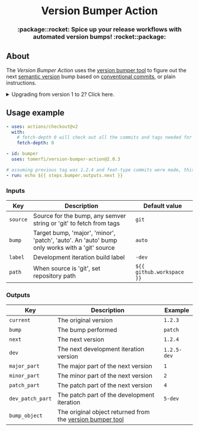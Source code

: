 <div align="center">
<h1>Version Bumper Action</h1>
<h3>:package::rocket: Spice up your release workflows with automated version bumps! :rocket::package:</h3>
</div>

## About

The _Version Bumper Action_ uses the [version bumper tool][version-bumper] to figure out the next
[semantic version][semver] bump based on [conventional commits][conventional-commits], or plain instructions.

<details>
<summary>Upgrading from version 1 to 2? Click here.</summary>

<p>
Successful upgrades examples:
<a href="https://github.com/TomerFi/alexa-skills-tester/commit/d19bea17a197cd91f52aec6790e8558d409c7134">alexa-skills-tester</a>,
<a href="https://github.com/TomerFi/github-viewer-stats/commit/9f424642a9bb89b980e7a1b36ed2b10911ec2617">github-viewer-stats</a>,
<a href="https://github.com/TomerFi/auto-me-bot/commit/d7e9f1f9fc8fe42fa091585bd736e21e3ab39cab">auto-me-bot</a>,
<a href="https://github.com/TomerFi/tomfi-archetypes/commit/4cc89ea6c5f9ab63a95aef53d932a73b46f22412">tomfi-archetypes</a>,
<a href="https://github.com/TomerFi/shabbat-api/commit/50af0d1454814ce257ce36d63792236661158fe6">shabbat-api</a>,

</p>

<h3>Version 3 introduced breaking changes</h3>
<ul>
<li>The action was rebuilt using Node.js.</li>
<li>
Changes in the action flags:
  <ul>
  <li><strong>changelog</strong> was removed.</li>
  <li><strong>preset</strong> was removed.</li>
  <li><strong>folder</strong> was changed to <strong>path</strong>. It's worth mentioning the folder/path requires a
    full path and not a folder relative to the workspace. (<em>folder</em> will eventually be removed).</li>
  <li><strong>bumpoverride</strong> was changed to <strong>bump</strong> (<em>bumpoverride</em> will eventually be removed).
  </li>
  </ul>
</li>
</ul>
</details>

## Usage example

```yaml
- uses: actions/checkout@v2
  with:
    # fetch-depth 0 will check out all the commits and tags needed for the bumper
    fetch-depth: 0

- id: bumper
  uses: tomerfi/version-bumper-action@2.0.3

# assuming previous tag was 1.2.4 and feat-type commits were made, this will print 1.3.0.
- run: echo ${{ steps.bumper.outputs.next }}
```

### Inputs

| Key       | Description                                                                                   | Default value             |
|-----------|-----------------------------------------------------------------------------------------------|---------------------------|
| `source`  | Source for the bump, any semver string or 'git' to fetch from tags                            | `git`                     |
| `bump`    | Target bump, 'major', 'minor', 'patch', 'auto'. An 'auto' bump only works with a 'git' source | `auto`                    |
| `label`   | Development iteration build label                                                             | `-dev`                    |
| `path`    | When source is 'git', set repository path                                                     | `${{ github.workspace }}` |

### Outputs

| Key              | Description                                                                 | Example     |
|------------------|-----------------------------------------------------------------------------|-------------|
| `current`        | The original version                                                        | `1.2.3`     |
| `bump`           | The bump performed                                                          | `patch`     |
| `next`           | The next version                                                            | `1.2.4`     |
| `dev`            | The next development iteration version                                      | `1.2.5-dev` |
| `major_part`     | The major part of the next version                                          | `1`         |
| `minor_part`     | The minor part of the next version                                          | `2`         |
| `patch_part`     | The patch part of the next version                                          | `4`         |
| `dev_patch_part` | The patch part of the development iteration                                 | `5-dev`     |
| `bump_object`    | The original object returned from the [version bumper tool][version-bumper] |             |

<!-- Real links -->
[semver]: https://semver.org/
[conventional-commits]: https://conventionalcommits.org
[version-bumper]: https://github.com/TomerFi/version-bumper

